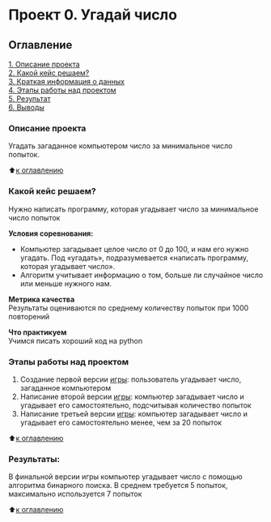 # Проект 0. Угадай число

## Оглавление  
[1. Описание проекта](.README.md#Описание-проекта)  
[2. Какой кейс решаем?](.README.md#Какой-кейс-решаем)  
[3. Краткая информация о данных](.README.md#Краткая-информация-о-данных)  
[4. Этапы работы над проектом](.README.md#Этапы-работы-над-проектом)  
[5. Результат](.README.md#Результат)    
[6. Выводы](.README.md#Выводы) 

### Описание проекта    
Угадать загаданное компьютером число за минимальное число попыток.

:arrow_up:[к оглавлению](_)


### Какой кейс решаем?    
Нужно написать программу, которая угадывает число за минимальное число попыток

**Условия соревнования:**  
- Компьютер загадывает целое число от 0 до 100, и нам его нужно угадать. Под «угадать», подразумевается «написать программу, которая угадывает число».
- Алгоритм учитывает информацию о том, больше ли случайное число или меньше нужного нам.

**Метрика качества**     
Результаты оцениваются по среднему количеству попыток при 1000 повторений

**Что практикуем**     
Учимся писать хороший код на python


### Этапы работы над проектом  
1. Создание первой версии [игры](game.py): пользователь угадывает число, загаданное компьютером
2. Написание второй версии [игры](game_v2.py): компьютер загадывает число и угадывает его самостоятельно, подсчитывая количество попыток
3. Написание третьей версии [игры](game_v3.py): компьютер загадывает число и угадывает его самостоятельно менее, чем за 20 попыток

:arrow_up:[к оглавлению](.README.md#Оглавление)


### Результаты:  
В финальной версии игры компьютер угадывает число с помощью алгоритма бинарного поиска. В среднем требуется 5 попыток, максимально используется 7 попыток

:arrow_up:[к оглавлению](.README.md#Оглавление)

